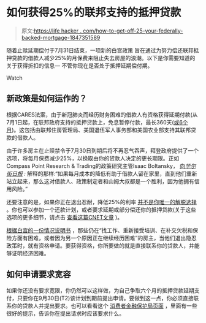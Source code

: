 # 如何获得25%的联邦支持的抵押贷款

> 原文:[https://life hacker . com/how-to-get-off-25-your-federally-backed-mortgage-1847351589](https://lifehacker.com/how-to-get-25-off-your-federally-backed-mortgage-1847351589)

随着止赎延期偿付于7月31日结束，一项新的白宫政策 旨在通过为努力偿还联邦抵押贷款的借款人减少25%的月保费来阻止失去房屋的浪潮。以下是你需要知道的关于获得折扣的信息— 不管你现在是否处于抵押延期偿付期。

Watch

## 新政策是如何运作的？

根据CARES法案，由于新冠肺炎而经历财务困难的借款人有资格获得延期付款(从7月1日起，在联邦政府支持的抵押贷款上，免息暂停付款，最长360天([或6个月](https://www.cnet.com/personal-finance/mortgages/mortgage-forbearance-period-extended-new-protections-run-through-september-2021/))。这包括由联邦住房管理局、美国退伍军人事务部和美国农业部支持其联邦贷款的借款人。

由于许多房主在止赎禁令于7月30日到期后将不再忍气吞声，拜登政府提供了一个选项，将每月保费减少25%，以换取由你的贷款人决定的更长期限。正如Compass Point Research & Trading的政策研究主管Isaac Boltansky， [向*华尔街日报*](https://www.wsj.com/articles/new-aid-planned-for-mortgage-borrowers-at-risk-of-foreclosure-11627032601?mod=latest_headlines) *:* 解释的那样:“如果每月成本的降低有助于借款人留在家里，直到他们重新站立起来，那么这对借款人、政策制定者和山姆大叔都是一个胜利，因为他拥有信用风险。”

还要注意的是，如果你正在退出忍耐，降低25%的利率 [并不是你唯一的解脱选择](https://www.bankrate.com/mortgages/forbearance-repayment-options/) 。你也可以参加一个还款计划，或者要求延期或部分偿还你的抵押贷款(关于这些选项的更多细节，请点击 [查看这篇CNET文章](https://www.cnet.com/google-amp/news/mortgage-forbearance-period-extended-new-protections-run-through-september-2021/) )。

[根据白宫的一份情况说明书](https://www.whitehouse.gov/briefing-room/statements-releases/2021/07/23/fact-sheet-biden-administration-announces-additional-actions-to-prevent-foreclosures/) ，那些仍在“找工作、重新接受培训、在补交欠税和保险方面有困难，或者因为另一个原因正在继续经历困难”的房主，当他们退出隐忍政策时，就有资格申请。要获得资格，你所要做的就是直接联系你的贷款人，并能够证明经济困难。

## 如何申请要求宽容

如果你还没有要求宽限，你仍然可以这样做，为自己争取六个月的抵押贷款延期支付，只要你在9月30日(T2)该计划到期前提出申请。要做到这一点，你必须直接联系你的贷款人并提出要求。也可以看看这个 [消费者金融保护局页面](https://www.consumerfinance.gov/coronavirus/mortgage-and-housing-assistance/help-for-homeowners/request-forbearance-or-mortgage-relief/) ，里面有一些很好的提示，告诉你在提出请求时应该要求什么。